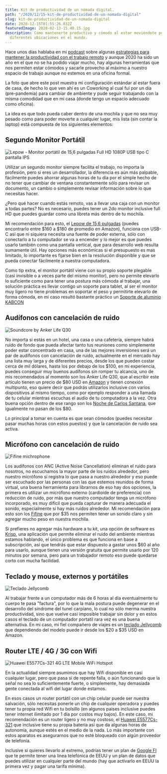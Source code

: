 ```yaml
---
title: Kit de productividad de un nómada digital.
path: "/2020/12/15-kit-de-productividad-de-un-nomada-digital"
slug: kit-de-productividad-de-un-nomada-digital
date: 2020-12-15T01:55:26.032Z
featuredImage: 2020-02-13-15.40.15.jpg
description: Cómo mantenerte productivo y cómodo al estar moviéndote por
  diferentes ubicaciones en el mundo.
---
```

Hace unos días hablaba en mi [podcast](https://anchor.fm/e-van) sobre algunas [estrategias para mantener la productividad con el trabajo remoto](https://anchor.fm/e-van/episodes/ep-6---Estrategias-para-mejorar-tu-productividad-en-la-vida-remota-enm85c) y aunque 2020 ha sido un año en el que no se ha podido viajar mucho, hay algunas herramientas que nos permiten estar cómodos y sacarle provecho al máximo a nuestro espacio de trabajo aunque no estemos en una oficina formal.

La foto que abre este post muestra mi configuración estándar al estar fuera de casa, de hecho lo que ven ahí es un Coworking al cual fui por un día (pre-pandemia) para cambiar de ambiente y pude seguir trabajando con la misma comodidad que en mi casa (donde tengo un espacio adecuado como oficina).

La idea es que todo pueda caber dentro de una mochila y que no sea muy pesado como para poder moverte a cualquier lugar, mis lista (sin contar la laptop) está compuesta de los siguientes elementos:

## Segundo Monitor Portátil

![Lepow - Monitor portátil de 15,6 pulgadas Full HD 1080P USB tipo C pantalla IPS](/photos/monitor-portatil.jpg "Lepow - Monitor portátil de 15,6 pulgadas Full HD 1080P USB tipo C pantalla IPS")

Utilizar un segundo monitor siempre facilita el trabajo, no importa la profesión, pero si eres un desarrollador, la diferencia es aún más palpable, fácilmente puedes ahorrar algunas horas de tu día por el simple hecho de no tener que cambiar de ventana constantemente sólo para revisar un documento, un cambio o simplemente revisar información sobre lo que necesitas hacer.

¿Pero qué hacer cuando estás remoto, vas a llevar una caja con un monitor a todas partes? No es necesario, puedes tener un 2do monitor inclusive full HD que puedes guardar como una libreta más dentro de tu mochila.

Mi recomendación para esto, el [Lepow de 15,6 pulgadas](https://www.amazon.com/-/es/gp/product/B07V1SQ966/ref=ppx_yo_dt_b_asin_title_o01_s00) (puedes encontrarlo entre $160 a $180 de promedio en Amazon), funciona con USB-C así que ni siquiera necesita una fuente de poder externa, sólo con conectarlo a tu computador se va a encender y lo mejor es que puedes usarlo también como una pantalla vertical, que para desarrollo web resulta sumamente útil.  Hay opciones más económicas si el presupuesto es mas limitado, lo importante es fijarse bien en la resolución disponible y que se pueda conectar fácilmente a nuestra computadora.

Como tip extra, el monitor portátil viene con su propio soporte plegable (casi invisible o a veces parte del mismo monitor), pero no permite elevarlo lo suficiente como para tener una postura más cómoda al trabajar, una solución práctica es llevar contigo un soporte para tablet, al ser el monitor muy ligero no tiene problemas en soportar el peso y permitirte elevarlo de forma cómoda, en mi caso resultó bastante práctico un [Soporte de aluminio KABCON](https://www.amazon.com/-/es/gp/product/B07DD7G77L/ref=ppx_od_dt_b_asin_title_s00)

## Audífonos con cancelación de ruido

![Soundcore by Anker Life Q30 ](/photos/anker-life-q30.jpg "Soundcore by Anker Life Q30 ")

No importa si estás en un hotel, una casa o una cafetería, siempre habrá ruido de fondo que pueda afectar tanto tus reuniones como simplemente poder estar concentrado en casa, una de las mejores inversiones será un par de audífonos con cancelación de ruido, actualmente en el mercado hay una lista muy larga y de diferentes precios, desde los que pueden costar cerca de mil dólares, hasta los por debajo de los $100, en mi experiencia, puedes conseguir muy buenos audífonos sin romper tu alcancía, uno de mis recomendados al momento son los Anker Life Q30, que al escribir este artículo tienen un precio de $80 USD  en [Amazon](https://www.amazon.com/-/es/gp/product/B08HMWZBXC) y tienen conexión multipunto, eso quiere decir que podrás utilizarlos inclusive con varios dispositivos al mismo tiempo, como por ejemplo responder a una llamada de tu celular mientras escuchas el audio de tu computadora a la vez.  Otra buena opción dentro de ese rango son los [Noche de Carlos Santana](https://www.amazon.com/-/es/Auriculares-cancelaci%C3%B3n-auriculares-almohadillas-reproducci%C3%B3n/dp/B083ZQ8FHY/), que igualmente no pasan de los $80.

Lo principal a tomar en cuenta es que sean cómodos (puedes necesitar pasar muchas horas con estos puestos) y que la cancelación de ruido sea activa.

## Micrófono con cancelación de ruido

![Fifine michrophone](/photos/microphone.jpg "Fifine michrophone")

Los audífonos con ANC (Active Noise Cancellation) eliminan el ruido para nosotros, no escuchamos la mayor parte de los ruidos alrededor, pero nuestro micrófono sí registra lo que pasa a nuestro alrededor y eso puede ser escuchado por las personas con las que estemos reunidos de forma virtual, una buena herramienta para librarnos de eso hay dos opciones, la primera es utilizar un micrófono externo (cardioide de preferencia) con reducción de ruido, por más que nuestro computador tenga un micrófono incorporado, es muy difícil que pueda capturar de manera adecuada el sonido, especialmente si hay más ruidos alrededor.  Mi recomendación para esto son los [Fifine](https://www.amazon.com/Microphone-Condenser-Recording-Streaming-669B/dp/B06XCKGLTP) que por $35 nos permiten tener un sonido claro y sin agregar mucho peso en nuestra mochila.

Si prefieres no agregar más hardware a tu kit, una opción de software es [Krisp](https://krisp.ai/), una aplicación que permite eliminar el ruido del ambiente mientras estamos hablando, el único problema es que funciona en base a subscripción, así que tendrás que estar dispuesto a gastar unos $60 al año para usarlo, aunque tienen una versión gratuita que permite usarlo por 120 minutos por semana, pero para un trabajador remoto eso puede quedarse corto con mucha facilidad.

## Teclado y mouse, externos y portátiles

![Teclado Jellycomb](/photos/teclado.jpg "Teclado JellyComb")

Al trabajar frente a un computador más de 6 horas al día eventualmente tu cuerpo te pasa "factura", por lo que la mala postura puede degenerar en el desarrollo del síndrome del tunel carpiano, lo cual no sólo merma nuestra productividad, sino que vuelve casi imposible trabajar sin dolor y en estos casos el teclado de un computador portatil rara vez es una buena alternativa.  En mi caso, mi fiel compañero de viajes es un [teclado Jellycomb](https://www.amazon.com/-/es/inal%C3%A1mbricos-compacto-silencioso-ordenador-port%C3%A1til/dp/B07VKL2V2M?ref_=ast_sto_dp) que dependiendo del modelo puede ir desde los $20 a $35 USD en Amazon.

## Router LTE / 4G / 3G con Wifi

![Huawei E5577Cs-321 4G LTE Mobile WiFi Hotspot](/photos/router-wifi.jpg "Huawei E5577Cs-321 4G LTE Mobile WiFi Hotspot")

En la actualidad siempre asumimos que hay Wifi disponible en casi cualquier lugar, pero que pasa si de repente falla, o aún funcionando que la señal no sea lo suficientemente fuerte, o simplemente, hay demasiada gente conectada al wifi del lugar donde estamos.

En esos casos un router portátil con un chip celular puede ser nuestra salvación, sólo necesitas ponerle un chip de cualquier operadora y puedes tener tu propia red Wifi en tu bolsillo (en algunos paises inclusive puedes tener internet ilimitado por 1 día por costos muy bajos).
En este caso, mi recomendación es un router ligero y no muy costoso, el [Huawei E5577Cs-321](https://www.amazon.com/-/es/E5577Cs-321-Hotspot-Oriente-Desbloqueado-ORIGINAL/dp/B011YM0QC4/ref=sr_1_17) que inclusive tiene su propia batería así que da algunas horas de autonomía, aunque estés en el medio de la nada.  Lo más importante con estos aparatos es asegurarnos que no esté bloqueado con algún proveedor de telefonía.

Inclusive si quieres llevarlo al extremo, podrías tener un plan de [Google FI](https://fi.google.com/about/) que te permite tener una línea telefónica de EEUU y un plan de datos que puedes utilizar en cualquier parte del mundo (hay que activarlo en EEUU la primera vez y pagar una tarifa mínima).
